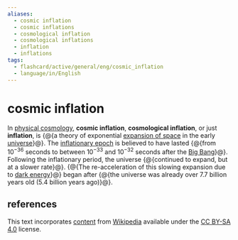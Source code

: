 ```yaml
---
aliases:
  - cosmic inflation
  - cosmic inflations
  - cosmological inflation
  - cosmological inflations
  - inflation
  - inflations
tags:
  - flashcard/active/general/eng/cosmic_inflation
  - language/in/English
---
```


# cosmic inflation

In [physical cosmology](physical%20cosmology.md), __cosmic inflation__, __cosmological inflation__, or just __inflation__, is {@{a theory of exponential [expansion of space](expansion%20of%20the%20universe.md) in the early [universe](universe.md)}@}. The [inflationary epoch](inflationary%20epoch.md) is believed to have lasted {@{from 10<sup>−36</sup> seconds to between 10<sup>−33</sup> and 10<sup>−32</sup> seconds after the [Big Bang](Big%20Bang.md)}@}. Following the inflationary period, the universe {@{continued to expand, but at a slower rate}@}. {@{The re-acceleration of this slowing expansion due to [dark energy](dark%20energy.md)}@} began after {@{the universe was already over 7.7 billion years old (5.4 billion years ago)}@}. <!--SR:!2026-11-06,592,310!2025-09-11,235,250!2025-07-09,252,330!2025-04-22,175,310!2025-12-02,314,290-->

## references

This text incorporates [content](https://en.wikipedia.org/wiki/cosmic_inflation) from [Wikipedia](Wikipedia.md) available under the [CC BY-SA 4.0](https://creativecommons.org/licenses/by-sa/4.0/) license.

